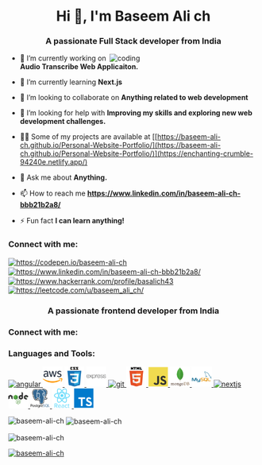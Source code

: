 <h1 align="center">Hi 👋, I'm Baseem Ali ch</h1>
<h3 align="center">A passionate Full Stack developer from India</h3>
<img align="right" alt="coding" width="300px" src="https://cdn.dribbble.com/users/1708816/screenshots/15637256/media/f9826f0af8a49462f048262a8502035b.gif"/>


- 🔭 I’m currently working on **Audio Transcribe Web Applicaiton.**

- 🌱 I’m currently learning **Next.js**

- 👯 I’m looking to collaborate on **Anything related to web development**

- 🤝 I’m looking for help with **Improving my skills and exploring new web development challenges.**

- 👨‍💻 Some of my projects are available at [[https://baseem-ali-ch.github.io/Personal-Website-Portfolio/](https://baseem-ali-ch.github.io/Personal-Website-Portfolio/)](https://enchanting-crumble-94240e.netlify.app/)

- 💬 Ask me about **Anything.**

- 📫 How to reach me **https://www.linkedin.com/in/baseem-ali-ch-bbb21b2a8/**

- ⚡ Fun fact **I can learn anything!**

<h3 align="left">Connect with me:</h3>
<p align="left">
<a href="https://codepen.io/https://codepen.io/baseem-ali-ch" target="blank"><img align="center" src="https://raw.githubusercontent.com/rahuldkjain/github-profile-readme-generator/master/src/images/icons/Social/codepen.svg" alt="https://codepen.io/baseem-ali-ch" height="30" width="40" /></a>
<a href="https://linkedin.com/in/https://www.linkedin.com/in/baseem-ali-ch-bbb21b2a8/" target="blank"><img align="center" src="https://raw.githubusercontent.com/rahuldkjain/github-profile-readme-generator/master/src/images/icons/Social/linked-in-alt.svg" alt="https://www.linkedin.com/in/baseem-ali-ch-bbb21b2a8/" height="30" width="40" /></a>
<a href="https://www.hackerrank.com/https://www.hackerrank.com/profile/basalich43" target="blank"><img align="center" src="https://raw.githubusercontent.com/rahuldkjain/github-profile-readme-generator/master/src/images/icons/Social/hackerrank.svg" alt="https://www.hackerrank.com/profile/basalich43" height="30" width="40" /></a>
<a href="https://www.leetcode.com/https://leetcode.com/u/baseem_ali_ch/" target="blank"><img align="center" src="https://raw.githubusercontent.com/rahuldkjain/github-profile-readme-generator/master/src/images/icons/Social/leet-code.svg" alt="https://leetcode.com/u/baseem_ali_ch/" height="30" width="40" /></a>
</p>

<h3 align="center">A passionate frontend developer from India</h3>

<h3 align="left">Connect with me:</h3>
<p align="left">
</p>

<h3 align="left">Languages and Tools:</h3>
<p align="left"> <a href="https://angular.io" target="_blank" rel="noreferrer"> <img src="https://angular.io/assets/images/logos/angular/angular.svg" alt="angular" width="40" height="40"/> </a> <a href="https://aws.amazon.com" target="_blank" rel="noreferrer"> <img src="https://raw.githubusercontent.com/devicons/devicon/master/icons/amazonwebservices/amazonwebservices-original-wordmark.svg" alt="aws" width="40" height="40"/> </a> <a href="https://www.w3schools.com/css/" target="_blank" rel="noreferrer"> <img src="https://raw.githubusercontent.com/devicons/devicon/master/icons/css3/css3-original-wordmark.svg" alt="css3" width="40" height="40"/> </a> <a href="https://expressjs.com" target="_blank" rel="noreferrer"> <img src="https://raw.githubusercontent.com/devicons/devicon/master/icons/express/express-original-wordmark.svg" alt="express" width="40" height="40"/> </a> <a href="https://git-scm.com/" target="_blank" rel="noreferrer"> <img src="https://www.vectorlogo.zone/logos/git-scm/git-scm-icon.svg" alt="git" width="40" height="40"/> </a> <a href="https://www.w3.org/html/" target="_blank" rel="noreferrer"> <img src="https://raw.githubusercontent.com/devicons/devicon/master/icons/html5/html5-original-wordmark.svg" alt="html5" width="40" height="40"/> </a> <a href="https://developer.mozilla.org/en-US/docs/Web/JavaScript" target="_blank" rel="noreferrer"> <img src="https://raw.githubusercontent.com/devicons/devicon/master/icons/javascript/javascript-original.svg" alt="javascript" width="40" height="40"/> </a> <a href="https://www.mongodb.com/" target="_blank" rel="noreferrer"> <img src="https://raw.githubusercontent.com/devicons/devicon/master/icons/mongodb/mongodb-original-wordmark.svg" alt="mongodb" width="40" height="40"/> </a> <a href="https://www.mysql.com/" target="_blank" rel="noreferrer"> <img src="https://raw.githubusercontent.com/devicons/devicon/master/icons/mysql/mysql-original-wordmark.svg" alt="mysql" width="40" height="40"/> </a> <a href="https://nextjs.org/" target="_blank" rel="noreferrer"> <img src="https://cdn.worldvectorlogo.com/logos/nextjs-2.svg" alt="nextjs" width="40" height="40"/> </a> <a href="https://nodejs.org" target="_blank" rel="noreferrer"> <img src="https://raw.githubusercontent.com/devicons/devicon/master/icons/nodejs/nodejs-original-wordmark.svg" alt="nodejs" width="40" height="40"/> </a> <a href="https://www.postgresql.org" target="_blank" rel="noreferrer"> <img src="https://raw.githubusercontent.com/devicons/devicon/master/icons/postgresql/postgresql-original-wordmark.svg" alt="postgresql" width="40" height="40"/> </a> <a href="https://reactjs.org/" target="_blank" rel="noreferrer"> <img src="https://raw.githubusercontent.com/devicons/devicon/master/icons/react/react-original-wordmark.svg" alt="react" width="40" height="40"/> </a> <a href="https://www.typescriptlang.org/" target="_blank" rel="noreferrer"> <img src="https://raw.githubusercontent.com/devicons/devicon/master/icons/typescript/typescript-original.svg" alt="typescript" width="40" height="40"/> </a> </p>

<p><img align="left" src="https://github-readme-stats.vercel.app/api/top-langs?username=baseem-ali-ch&show_icons=true&locale=en&layout=compact" alt="baseem-ali-ch" /></p>

<p>&nbsp;<img align="center" src="https://github-readme-stats.vercel.app/api?username=baseem-ali-ch&show_icons=true&locale=en" alt="baseem-ali-ch" /></p>

<p><img align="center" src="https://github-readme-streak-stats.herokuapp.com/?user=baseem-ali-ch&" alt="baseem-ali-ch" /></p>
<p align="left"> <a href="https://github.com/ryo-ma/github-profile-trophy"><img src="https://github-profile-trophy.vercel.app/?username=baseem-ali-ch" alt="baseem-ali-ch" /></a> </p>

